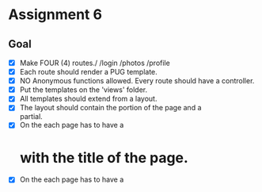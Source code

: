 # Assignment 6

## Goal

- [x] Make FOUR (4) routes./ /login /photos /profile
- [x] Each route should render a PUG template.
- [x] NO Anonymous functions allowed. Every route should have a controller.
- [x] Put the templates on the 'views' folder.
- [x] All templates should extend from a layout.
- [x] The layout should contain the <head> portion of the page and a <footer> partial.
- [x] On the <body> each page has to have a <h1> with the title of the page.
- [x] On the <head> each page has to have a <title> with the title of the page and the title of the website**.
- [x] The title of the page and the website should not be written on the template.
- [x] The title of the page should come from the controller.
- [x] The title of the website should not come from the controller, it should come from the locals.
- [x] There should be one router file and one controller file.
- [x] Middlewares should have their own file.
- [x] IF ANY OF THE REQUIREMENTS ARE NOT FULFILLED YOU WILL GET AN ❌